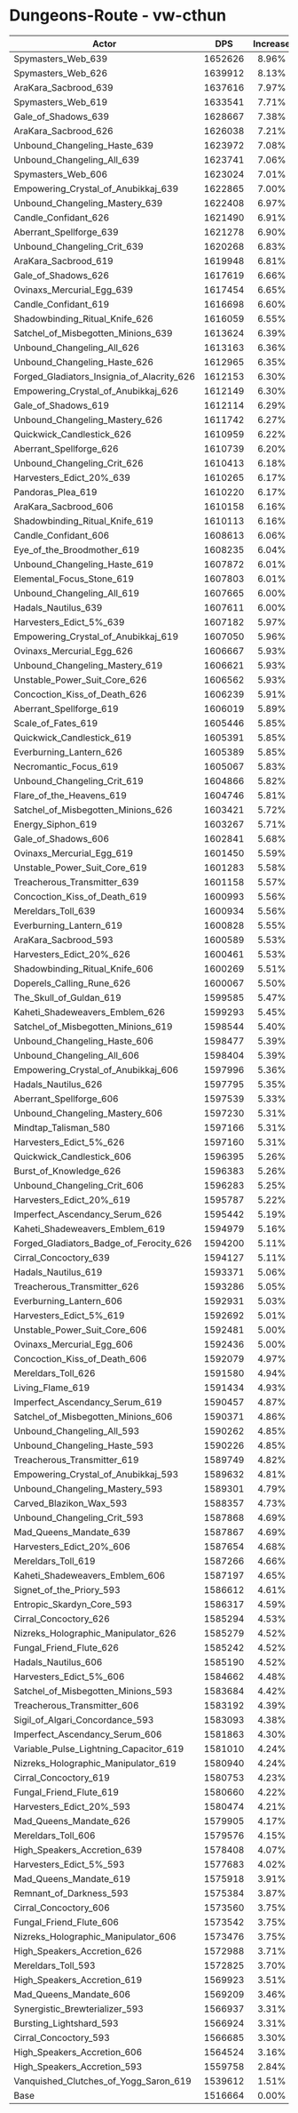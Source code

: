 # Dungeons-Route - vw-cthun
| Actor | DPS | Increase |
|---|:---:|:---:|
|Spymasters_Web_639|1652626|8.96%|
|Spymasters_Web_626|1639912|8.13%|
|AraKara_Sacbrood_639|1637616|7.97%|
|Spymasters_Web_619|1633541|7.71%|
|Gale_of_Shadows_639|1628667|7.38%|
|AraKara_Sacbrood_626|1626038|7.21%|
|Unbound_Changeling_Haste_639|1623972|7.08%|
|Unbound_Changeling_All_639|1623741|7.06%|
|Spymasters_Web_606|1623024|7.01%|
|Empowering_Crystal_of_Anubikkaj_639|1622865|7.00%|
|Unbound_Changeling_Mastery_639|1622408|6.97%|
|Candle_Confidant_626|1621490|6.91%|
|Aberrant_Spellforge_639|1621278|6.90%|
|Unbound_Changeling_Crit_639|1620268|6.83%|
|AraKara_Sacbrood_619|1619948|6.81%|
|Gale_of_Shadows_626|1617619|6.66%|
|Ovinaxs_Mercurial_Egg_639|1617454|6.65%|
|Candle_Confidant_619|1616698|6.60%|
|Shadowbinding_Ritual_Knife_626|1616059|6.55%|
|Satchel_of_Misbegotten_Minions_639|1613624|6.39%|
|Unbound_Changeling_All_626|1613163|6.36%|
|Unbound_Changeling_Haste_626|1612965|6.35%|
|Forged_Gladiators_Insignia_of_Alacrity_626|1612153|6.30%|
|Empowering_Crystal_of_Anubikkaj_626|1612149|6.30%|
|Gale_of_Shadows_619|1612114|6.29%|
|Unbound_Changeling_Mastery_626|1611742|6.27%|
|Quickwick_Candlestick_626|1610959|6.22%|
|Aberrant_Spellforge_626|1610739|6.20%|
|Unbound_Changeling_Crit_626|1610413|6.18%|
|Harvesters_Edict_20%_639|1610265|6.17%|
|Pandoras_Plea_619|1610220|6.17%|
|AraKara_Sacbrood_606|1610158|6.16%|
|Shadowbinding_Ritual_Knife_619|1610113|6.16%|
|Candle_Confidant_606|1608613|6.06%|
|Eye_of_the_Broodmother_619|1608235|6.04%|
|Unbound_Changeling_Haste_619|1607872|6.01%|
|Elemental_Focus_Stone_619|1607803|6.01%|
|Unbound_Changeling_All_619|1607665|6.00%|
|Hadals_Nautilus_639|1607611|6.00%|
|Harvesters_Edict_5%_639|1607182|5.97%|
|Empowering_Crystal_of_Anubikkaj_619|1607050|5.96%|
|Ovinaxs_Mercurial_Egg_626|1606667|5.93%|
|Unbound_Changeling_Mastery_619|1606621|5.93%|
|Unstable_Power_Suit_Core_626|1606562|5.93%|
|Concoction_Kiss_of_Death_626|1606239|5.91%|
|Aberrant_Spellforge_619|1606019|5.89%|
|Scale_of_Fates_619|1605446|5.85%|
|Quickwick_Candlestick_619|1605391|5.85%|
|Everburning_Lantern_626|1605389|5.85%|
|Necromantic_Focus_619|1605067|5.83%|
|Unbound_Changeling_Crit_619|1604866|5.82%|
|Flare_of_the_Heavens_619|1604746|5.81%|
|Satchel_of_Misbegotten_Minions_626|1603421|5.72%|
|Energy_Siphon_619|1603267|5.71%|
|Gale_of_Shadows_606|1602841|5.68%|
|Ovinaxs_Mercurial_Egg_619|1601450|5.59%|
|Unstable_Power_Suit_Core_619|1601283|5.58%|
|Treacherous_Transmitter_639|1601158|5.57%|
|Concoction_Kiss_of_Death_619|1600993|5.56%|
|Mereldars_Toll_639|1600934|5.56%|
|Everburning_Lantern_619|1600828|5.55%|
|AraKara_Sacbrood_593|1600589|5.53%|
|Harvesters_Edict_20%_626|1600461|5.53%|
|Shadowbinding_Ritual_Knife_606|1600269|5.51%|
|Doperels_Calling_Rune_626|1600067|5.50%|
|The_Skull_of_Guldan_619|1599585|5.47%|
|Kaheti_Shadeweavers_Emblem_626|1599293|5.45%|
|Satchel_of_Misbegotten_Minions_619|1598544|5.40%|
|Unbound_Changeling_Haste_606|1598477|5.39%|
|Unbound_Changeling_All_606|1598404|5.39%|
|Empowering_Crystal_of_Anubikkaj_606|1597996|5.36%|
|Hadals_Nautilus_626|1597795|5.35%|
|Aberrant_Spellforge_606|1597539|5.33%|
|Unbound_Changeling_Mastery_606|1597230|5.31%|
|Mindtap_Talisman_580|1597166|5.31%|
|Harvesters_Edict_5%_626|1597160|5.31%|
|Quickwick_Candlestick_606|1596395|5.26%|
|Burst_of_Knowledge_626|1596383|5.26%|
|Unbound_Changeling_Crit_606|1596283|5.25%|
|Harvesters_Edict_20%_619|1595787|5.22%|
|Imperfect_Ascendancy_Serum_626|1595442|5.19%|
|Kaheti_Shadeweavers_Emblem_619|1594979|5.16%|
|Forged_Gladiators_Badge_of_Ferocity_626|1594200|5.11%|
|Cirral_Concoctory_639|1594127|5.11%|
|Hadals_Nautilus_619|1593371|5.06%|
|Treacherous_Transmitter_626|1593286|5.05%|
|Everburning_Lantern_606|1592931|5.03%|
|Harvesters_Edict_5%_619|1592692|5.01%|
|Unstable_Power_Suit_Core_606|1592481|5.00%|
|Ovinaxs_Mercurial_Egg_606|1592436|5.00%|
|Concoction_Kiss_of_Death_606|1592079|4.97%|
|Mereldars_Toll_626|1591580|4.94%|
|Living_Flame_619|1591434|4.93%|
|Imperfect_Ascendancy_Serum_619|1590457|4.87%|
|Satchel_of_Misbegotten_Minions_606|1590371|4.86%|
|Unbound_Changeling_All_593|1590262|4.85%|
|Unbound_Changeling_Haste_593|1590226|4.85%|
|Treacherous_Transmitter_619|1589749|4.82%|
|Empowering_Crystal_of_Anubikkaj_593|1589632|4.81%|
|Unbound_Changeling_Mastery_593|1589301|4.79%|
|Carved_Blazikon_Wax_593|1588357|4.73%|
|Unbound_Changeling_Crit_593|1587868|4.69%|
|Mad_Queens_Mandate_639|1587867|4.69%|
|Harvesters_Edict_20%_606|1587654|4.68%|
|Mereldars_Toll_619|1587266|4.66%|
|Kaheti_Shadeweavers_Emblem_606|1587197|4.65%|
|Signet_of_the_Priory_593|1586612|4.61%|
|Entropic_Skardyn_Core_593|1586317|4.59%|
|Cirral_Concoctory_626|1585294|4.53%|
|Nizreks_Holographic_Manipulator_626|1585279|4.52%|
|Fungal_Friend_Flute_626|1585242|4.52%|
|Hadals_Nautilus_606|1585190|4.52%|
|Harvesters_Edict_5%_606|1584662|4.48%|
|Satchel_of_Misbegotten_Minions_593|1583684|4.42%|
|Treacherous_Transmitter_606|1583192|4.39%|
|Sigil_of_Algari_Concordance_593|1583093|4.38%|
|Imperfect_Ascendancy_Serum_606|1581863|4.30%|
|Variable_Pulse_Lightning_Capacitor_619|1581010|4.24%|
|Nizreks_Holographic_Manipulator_619|1580940|4.24%|
|Cirral_Concoctory_619|1580753|4.23%|
|Fungal_Friend_Flute_619|1580660|4.22%|
|Harvesters_Edict_20%_593|1580474|4.21%|
|Mad_Queens_Mandate_626|1579905|4.17%|
|Mereldars_Toll_606|1579576|4.15%|
|High_Speakers_Accretion_639|1578408|4.07%|
|Harvesters_Edict_5%_593|1577683|4.02%|
|Mad_Queens_Mandate_619|1575918|3.91%|
|Remnant_of_Darkness_593|1575384|3.87%|
|Cirral_Concoctory_606|1573560|3.75%|
|Fungal_Friend_Flute_606|1573542|3.75%|
|Nizreks_Holographic_Manipulator_606|1573476|3.75%|
|High_Speakers_Accretion_626|1572988|3.71%|
|Mereldars_Toll_593|1572825|3.70%|
|High_Speakers_Accretion_619|1569923|3.51%|
|Mad_Queens_Mandate_606|1569209|3.46%|
|Synergistic_Brewterializer_593|1566937|3.31%|
|Bursting_Lightshard_593|1566924|3.31%|
|Cirral_Concoctory_593|1566685|3.30%|
|High_Speakers_Accretion_606|1564524|3.16%|
|High_Speakers_Accretion_593|1559758|2.84%|
|Vanquished_Clutches_of_Yogg_Saron_619|1539612|1.51%|
|Base|1516664|0.00%|

